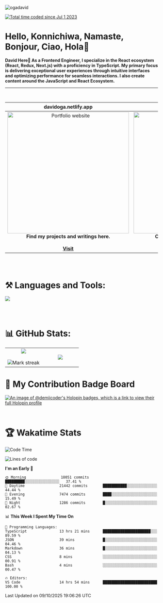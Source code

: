 <p align="left"> <img src="https://komarev.com/ghpvc/?username=ogadavid&label=Profile%20views&color=0e75b6&style=flat" alt="ogadavid" /> </p>
<a href="https://wakatime.com/@b63ee84c-66eb-49b2-b18f-b4945d513937"><img src="https://wakatime.com/badge/user/b63ee84c-66eb-49b2-b18f-b4945d513937.svg" alt="Total time coded since Jul 1 2023" /></a>

<h1>Hello, Konnichiwa, Namaste, Bonjour, Ciao, Hola👋</h1>
<b>David Here👋 As a Frontend Engineer, I specialize in the React ecosystem (React, Redux, Next.js) with a proficiency in TypeScript. My primary focus is delivering exceptional user experiences through intuitive interfaces and optimizing performance for seamless interactions. I also create content around the JavaScript and React Ecosystem.</b>
<hr />
<br />

| davidoga.netlify.app | &nbsp;&nbsp;&nbsp;&nbsp;&nbsp;&nbsp;&nbsp;&nbsp;&nbsp;&nbsp;davidoga.hashnode.dev&nbsp;&nbsp;&nbsp;&nbsp;&nbsp;&nbsp;&nbsp;&nbsp;&nbsp;
|:-:|:-:|
|<a href="https://davidoga.netlify.app/"><img src="https://github.com/OgaDavid/OgaDavid/assets/104001201/e1ddc1c7-fb1b-4f25-8408-5fcef9c15db0" alt="Portfolio website" width="400"></a><br /><b>Find my projects and writings here.</b><br /><br /><a href="https://davidoga.netlify.app/">**Visit**</a> | <a href="https://davidoga.hashnode.dev/"><img src="https://github.com/OgaDavid/OgaDavid/assets/104001201/2c9dd6bb-76d4-4acd-bcf9-5f4d71117d93" alt="Blog" width="400"></a><br /><b>Check out articles written by me.</b><br /><br /><a href="https://davidoga.hashnode.dev/">**Visit**</a> |

<br/>
<br />
<h1 align="left">⚒ Languages and Tools:</h1>
<p>
  <a href="https://skillicons.dev">
    <img src="https://skillicons.dev/icons?i=html,css,tailwind,js,ts,react,redux,nextjs,postgres,mongodb,firebase,prisma,planetscale,jest,postman,git,github,gitlab,vercel,netlify,vscode,powershell,figma,vite,wordpress" />
  </a>
</p>
<br/>
<br />

# 📊 GitHub Stats:

<table align="center">
<tr border="none">
<td width="50%" align="center">
  
  <img  align="center"  src="https://github-readme-stats.vercel.app/api?username=OgaDavid&theme=react&show_icons=true&count_private=true" />
  <br></br>
  <img  title="🔥 Get streak stats for your profile at git.io/streak-stats" alt="Mark streak" src="https://github-readme-streak-stats.herokuapp.com/?user=OgaDavid&theme=react&hide_border=false" /> 
</td>

<td width="50%" align="center">

  <img  align="center"  src="https://github-readme-stats.anuraghazra1.vercel.app/api/top-langs/?username=OgaDavid&theme=react&hide_border=false&no-bg=true&no-frame=true&langs_count=10"/>
  
  </td>
</tr>
</table>

# 🥇 My Contribution Badge Board

[![An image of @demiicoder's Holopin badges, which is a link to view their full Holopin profile](https://holopin.me/demiicoder)](https://holopin.io/@demiicoder)

<br/>

# 🏆 Wakatime Stats

<!--START_SECTION:waka-->
![Code Time](http://img.shields.io/badge/Code%20Time-1%2C431%20hrs%2016%20mins-blue)

![Lines of code](https://img.shields.io/badge/From%20Hello%20World%20I%27ve%20Written-94.4%20million%20lines%20of%20code-blue)

**I'm an Early 🐤** 

```text
🌞 Morning                18051 commits       █████████░░░░░░░░░░░░░░░░   37.41 % 
🌆 Daytime                21442 commits       ███████████░░░░░░░░░░░░░░   44.44 % 
🌃 Evening                7474 commits        ████░░░░░░░░░░░░░░░░░░░░░   15.49 % 
🌙 Night                  1286 commits        █░░░░░░░░░░░░░░░░░░░░░░░░   02.67 % 
```


📊 **This Week I Spent My Time On** 

```text
💬 Programming Languages: 
TypeScript               13 hrs 21 mins      ██████████████████████░░░   89.59 % 
JSON                     39 mins             █░░░░░░░░░░░░░░░░░░░░░░░░   04.46 % 
Markdown                 36 mins             █░░░░░░░░░░░░░░░░░░░░░░░░   04.13 % 
CSS                      8 mins              ░░░░░░░░░░░░░░░░░░░░░░░░░   00.91 % 
Bash                     4 mins              ░░░░░░░░░░░░░░░░░░░░░░░░░   00.47 % 

🔥 Editors: 
VS Code                  14 hrs 54 mins      █████████████████████████   100.00 % 
```


 Last Updated on 09/10/2025 19:06:26 UTC
<!--END_SECTION:waka-->
<br />
